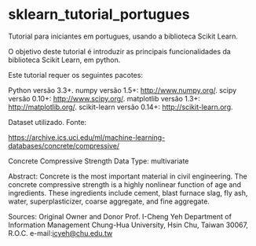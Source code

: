 # sklearn_tutorial_portugues

Tutorial para iniciantes em portugues, usando a biblioteca Scikit Learn.

O objetivo deste tutorial é introduzir as principais funcionalidades da biblioteca Scikit Learn, em python.

Este tutorial requer os seguintes pacotes:

Python versão 3.3+.
numpy versão 1.5+: http://www.numpy.org/.
scipy versão 0.10+: http://www.scipy.org/.
matplotlib versão 1.3+: http://matplotlib.org/.
scikit-learn versão 0.14+: http://scikit-learn.org.



Dataset utilizado.
Fonte:
    
https://archive.ics.uci.edu/ml/machine-learning-databases/concrete/compressive/

Concrete Compressive Strength 
Data Type: multivariate
 
Abstract: Concrete is the most important material in civil engineering. The concrete compressive strength is a highly nonlinear function of age and ingredients. These ingredients include cement, blast furnace slag, fly ash, water, superplasticizer, coarse aggregate, and fine aggregate.

Sources: 
Original Owner and Donor
Prof. I-Cheng Yeh
Department of Information Management 
Chung-Hua University, 
Hsin Chu, Taiwan 30067, R.O.C.
e-mail:icyeh@chu.edu.tw
